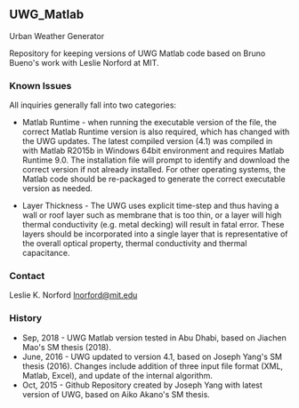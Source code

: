 ## UWG_Matlab
Urban Weather Generator

Repository for keeping versions of UWG Matlab code based on Bruno Bueno's work with Leslie Norford at MIT.

### Known Issues
All inquiries generally fall into two categories:
* Matlab Runtime - when running the executable version of the file, the correct Matlab Runtime version is also required, which has changed with the UWG updates. The latest compiled version (4.1) was compiled in with Matlab R2015b in Windows 64bit environment and requires Matlab Runtime 9.0. The installation file will prompt to identify and download the correct version if not already installed. For other operating systems, the Matlab code should be re-packaged to generate the correct executable version as needed.

* Layer Thickness - The UWG uses explicit time-step and thus having a wall or roof layer such as membrane that is too thin, or a layer will high thermal conductivity (e.g. metal decking) will result in fatal error. These layers should be incorporated into a single layer that is representative of the overall optical property, thermal conductivity and thermal capacitance. 

### Contact
Leslie K. Norford   <lnorford@mit.edu>

### History
* Sep, 2018 - UWG Matlab version tested in Abu Dhabi, based on Jiachen Mao's SM thesis (2018).
* June, 2016 - UWG updated to version 4.1, based on Joseph Yang's SM thesis (2016). Changes include addition of three input file format (XML, Matlab, Excel), and update of the internal algorithm. 
* Oct, 2015 - Github Repository created by Joseph Yang with latest version of UWG, based on Aiko Akano's SM thesis.
